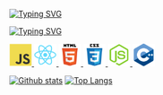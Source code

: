 [![Typing SVG](https://readme-typing-svg.herokuapp.com?size=28&duration=3000&color=4e0a82&vCenter=true&lines=Front-end+Developer)](https://git.io/typing-svg)

[![Typing SVG](https://readme-typing-svg.herokuapp.com?size=28&duration=3000&color=4e0a82&vCenter=true&lines=Akfa+University+student)](https://git.io/typing-svg)






<p background="black">
 <a href="https://www.javascript.com" target="_blank"> <img src="https://raw.githubusercontent.com/devicons/devicon/master/icons/javascript/javascript-original.svg" alt="Js" width="40" display="inline-block" height="40"/> </a>
<a href="https://www.reactjs.org" display="inline-block" target="_blank"> <img src="https://raw.githubusercontent.com/devicons/devicon/master/icons/react/react-original.svg" alt="React" width="40" height="40"/> </a>
 <a href="https://www.w3.org/html/" target="_blank"> <img src="https://raw.githubusercontent.com/devicons/devicon/master/icons/html5/html5-original-wordmark.svg" alt="html5" width="40" height="40"/> </a>
<a href="https://www.w3schools.com/css/" target="_blank"> <img src="https://raw.githubusercontent.com/devicons/devicon/master/icons/css3/css3-original-wordmark.svg" alt="css3" width="40" height="40"/> </a>
<a href="https://www.metanit.com/css/" target="_blank"> <img src="https://github.com/devicons/devicon/blob/master/icons/nodejs/nodejs-original.svg" alt="css3" alt="css3" width="40" height="40"/> </a>
<a href="https://www.metanit.com/css/" target="_blank"> <img src="https://github.com/devicons/devicon/blob/master/icons/cplusplus/cplusplus-original.svg" alt="css3" alt="css3" width="40" height="40"/> </a>
</p>

[![Github stats](https://github-readme-stats.vercel.app/api?username=AzimAkhmedov&hide_border=true&count_private=true&show_icons=true&theme=tokyonight&include_all_commits=true)](https://github.com/anuraghazra/github-readme-stats) [![Top Langs](https://github-readme-stats.vercel.app/api/top-langs/?username=AzimAkhmedov&hide=smarty,java,actionscript&hide_border=true&theme=tokyonight&langs_count=10)](https://github.com/anuraghazra/github-readme-stats)

 
